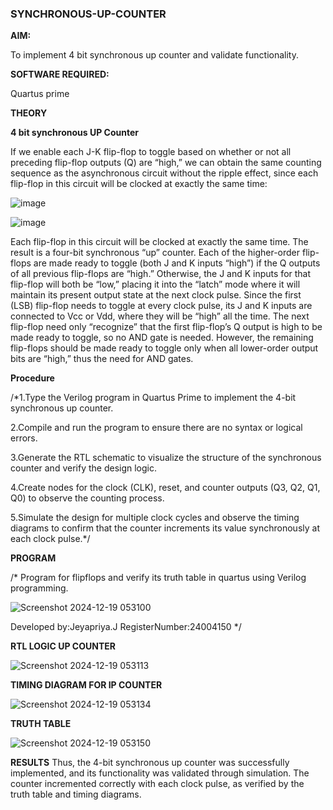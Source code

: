 ### SYNCHRONOUS-UP-COUNTER

**AIM:**

To implement 4 bit synchronous up counter and validate functionality.

**SOFTWARE REQUIRED:**

Quartus prime

**THEORY**

**4 bit synchronous UP Counter**

If we enable each J-K flip-flop to toggle based on whether or not all preceding flip-flop outputs (Q) are “high,” we can obtain the same counting sequence as the asynchronous circuit without the ripple effect, since each flip-flop in this circuit will be clocked at exactly the same time:

![image](https://github.com/naavaneetha/SYNCHRONOUS-UP-COUNTER/assets/154305477/d5db3fa0-e413-404c-b80e-b2f39d82e7e8)


![image](https://github.com/naavaneetha/SYNCHRONOUS-UP-COUNTER/assets/154305477/52cb61eb-d04b-442d-810c-31185a68410b)

Each flip-flop in this circuit will be clocked at exactly the same time.
The result is a four-bit synchronous “up” counter. Each of the higher-order flip-flops are made ready to toggle (both J and K inputs “high”) if the Q outputs of all previous flip-flops are “high.”
Otherwise, the J and K inputs for that flip-flop will both be “low,” placing it into the “latch” mode where it will maintain its present output state at the next clock pulse.
Since the first (LSB) flip-flop needs to toggle at every clock pulse, its J and K inputs are connected to Vcc or Vdd, where they will be “high” all the time.
The next flip-flop need only “recognize” that the first flip-flop’s Q output is high to be made ready to toggle, so no AND gate is needed.
However, the remaining flip-flops should be made ready to toggle only when all lower-order output bits are “high,” thus the need for AND gates.

**Procedure**

/*1.Type the Verilog program in Quartus Prime to implement the 4-bit synchronous up counter.

2.Compile and run the program to ensure there are no syntax or logical errors.

3.Generate the RTL schematic to visualize the structure of the synchronous counter and verify the design logic.

4.Create nodes for the clock (CLK), reset, and counter outputs (Q3, Q2, Q1, Q0) to observe the counting process.

5.Simulate the design for multiple clock cycles and observe the timing diagrams to confirm that the counter increments its value synchronously at each clock pulse.*/

**PROGRAM**

/* Program for flipflops and verify its truth table in quartus using Verilog programming. 








![Screenshot 2024-12-19 053100](https://github.com/user-attachments/assets/922e6a5b-57a5-42a7-8205-0b2c892adf2a)










Developed by:Jeyapriya.J RegisterNumber:24004150
*/

**RTL LOGIC UP COUNTER**








![Screenshot 2024-12-19 053113](https://github.com/user-attachments/assets/a61cb582-17e3-44bb-9013-8a4b2a6796de)








**TIMING DIAGRAM FOR IP COUNTER**















![Screenshot 2024-12-19 053134](https://github.com/user-attachments/assets/dbba8e3d-9242-49fb-be93-aaa9c8bdf692)












**TRUTH TABLE**















![Screenshot 2024-12-19 053150](https://github.com/user-attachments/assets/b2857c2c-f94f-498b-9bfa-d2473f8c3cc3)















**RESULTS**
Thus, the 4-bit synchronous up counter was successfully implemented, and its functionality was validated through simulation. The counter incremented correctly with each clock pulse, as verified by the truth table and timing diagrams.
